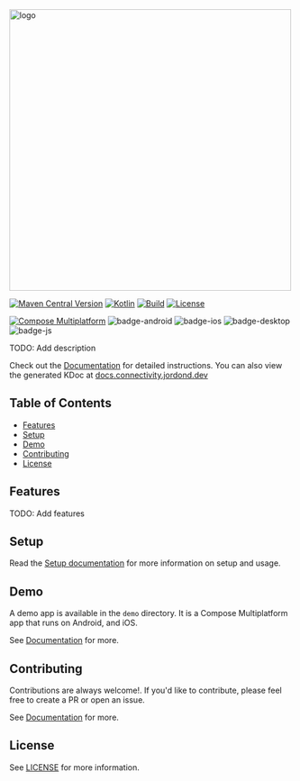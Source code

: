 <img width="500px" src="art/logo-full.png" alt="logo"/>
<br />

[![Maven Central Version](https://img.shields.io/maven-central/v/dev.jordond.connectivity/core)](https://central.sonatype.com/namespace/dev.jordond.connectivity)
[![Kotlin](https://img.shields.io/badge/kotlin-v1.9.23-blue.svg?logo=kotlin)](http://kotlinlang.org)
[![Build](https://github.com/jordond/connectivity/actions/workflows/ci.yml/badge.svg)](https://github.com/jordond/connectivity/actions/workflows/ci.yml)
[![License](https://img.shields.io/github/license/jordond/connectivity)](https://opensource.org/license/mit/)

[![Compose Multiplatform](https://img.shields.io/badge/Compose%20Multiplatform-v1.6.1-blue)](https://github.com/JetBrains/compose-multiplatform)
![badge-android](http://img.shields.io/badge/platform-android-6EDB8D.svg?style=flat)
![badge-ios](http://img.shields.io/badge/platform-ios-CDCDCD.svg?style=flat)
![badge-desktop](http://img.shields.io/badge/platform-desktop-DB413D.svg?style=flat)
![badge-js](http://img.shields.io/badge/platform-js%2Fwasm-FDD835.svg?style=flat)

TODO: Add description

Check out the [Documentation](https://connectivity.jordond.dev) for detailed instructions. You can also
view the generated KDoc at [docs.connectivity.jordond.dev](https://docs.connectivity.jordond.dev)

## Table of Contents

- [Features](#features)
- [Setup](#setup)
- [Demo](#demo)
- [Contributing](#contributing)
- [License](#license)

## Features

TODO: Add features

## Setup

Read the [Setup documentation](https://connectivity.jordond.dev/docs/setup/) for more information on setup and usage.

## Demo

A demo app is available in the `demo` directory. It is a Compose Multiplatform app that runs on
Android, and iOS.

See [Documentation](https://connectivity.jordond.dev/docs/misc/demo) for more.

## Contributing

Contributions are always welcome!. If you'd like to contribute, please feel free to create a PR or
open an issue.

See [Documentation](https://connectivity.jordond.dev/docs/misc/contributing) for more.

## License

See [LICENSE](LICENSE) for more information.
